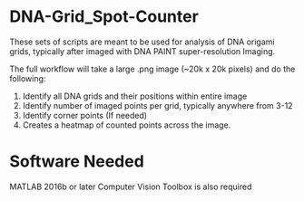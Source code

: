 # DNA-Grid_Spot-Counter
These sets of scripts are meant to be used for analysis of DNA origami grids, 
typically after imaged with DNA PAINT super-resolution Imaging.

The full workflow will take a large .png image (~20k x 20k pixels) and do the following:

1. Identify all DNA grids and their positions within entire image
2. Identify number of imaged points per grid, typically anywhere from 3-12
3. Identify corner points (If needed)
4. Creates a heatmap of counted points across the image.

# Software Needed
MATLAB 2016b or later
Computer Vision Toolbox is also required

